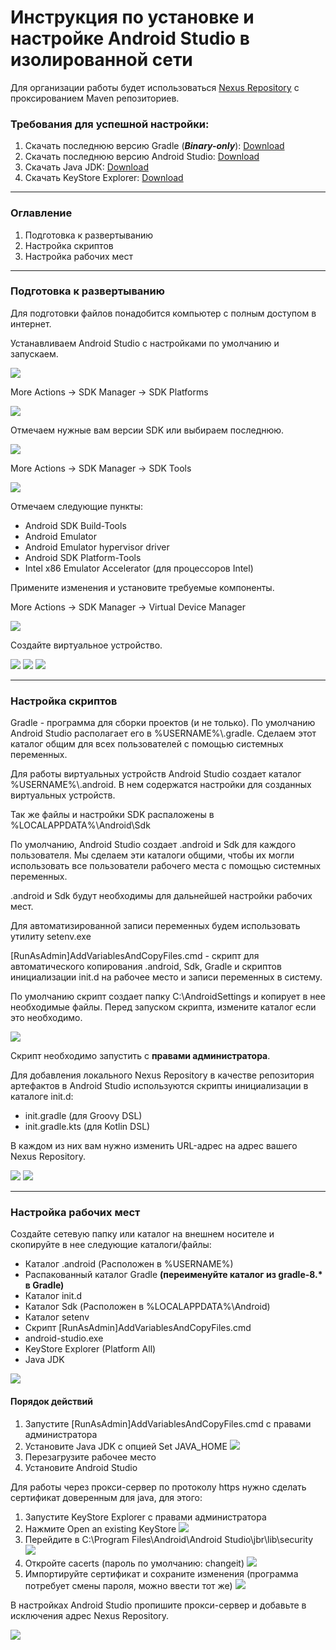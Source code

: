# Инструкция по установке и настройке Android Studio в изолированной сети
Для организации работы будет использоваться [Nexus Repository](https://help.sonatype.com/en/download.html#related-links) с проксированием Maven репозиториев.  
### Требования для успешной настройки:
1. Скачать последнюю версию Gradle (_**Binary-only**_): [Download](https://gradle.org/releases)
2. Скачать последнюю версию Android Studio: [Download](https://developer.android.com/studio)
3. Скачать Java JDK: [Download](https://adoptium.net)
4. Скачать KeyStore Explorer: [Download](https://keystore-explorer.org/downloads.html)
___
### Оглавление
1. Подготовка к развертыванию
2. Настройка скриптов
3. Настройка рабочих мест
___
### Подготовка к развертыванию
Для подготовки файлов понадобится компьютер с полным доступом в интернет.

Устанавливаем Android Studio с настройками по умолчанию и запускаем.

![](https://i.yapx.ru/XToRn.jpg)

More Actions -> SDK Manager ->  SDK Platforms

![](https://i.yapx.ru/XToRq.jpg)

Отмечаем нужные вам версии SDK или выбираем последнюю.

![](https://i.yapx.ru/XToRM.jpg)

More Actions -> SDK Manager ->  SDK Tools

![](https://i.yapx.ru/XToRR.jpg)

Отмечаем следующие пункты:

* Android SDK Build-Tools
* Android Emulator
* Android Emulator hypervisor driver
* Android SDK Platform-Tools
* Intel x86 Emulator Accelerator (для процессоров Intel)

Примените изменения и установите требуемые компоненты.

More Actions -> SDK Manager ->  Virtual Device Manager

![](https://i.yapx.ru/XToRS.jpg)

Создайте виртуальное устройство.

![](https://i.yapx.ru/XToRU.jpg)
![](https://i.yapx.ru/XToRW.jpg)
![](https://i.yapx.ru/XToRX.jpg)
___
### Настройка скриптов
Gradle - программа для сборки проектов (и не только). По умолчанию Android Studio располагает его в %USERNAME%\\.gradle. Сделаем этот каталог общим для всех пользователей с помощью системных переменных.

Для работы виртуальных устройств Android Studio создает каталог %USERNAME%\\.android. В нем содержатся настройки для созданных виртуальных устройств.

Так же файлы и настройки SDK распаложены в %LOCALAPPDATA%\Android\Sdk

По умолчанию, Android Studio создает .android и Sdk для каждого пользователя. Мы сделаем эти каталоги общими, чтобы их могли использовать все пользователи рабочего места с помощью системных переменных.

.android и Sdk будут необходимы для дальнейшей настройки рабочих мест. 

Для автоматизированной записи переменных будем использовать утилиту setenv.exe

[RunAsAdmin]AddVariablesAndCopyFiles.cmd - скрипт для автоматического копирования .android, Sdk, Gradle и скриптов инициализации init.d на рабочее место и записи переменных в систему. 

По умолчанию скрипт создает папку C:\AndroidSettings и копирует в нее необходимые файлы. Перед запуском скрипта, измените каталог если это необходимо. 

![](https://i.yapx.ru/XTogD.jpg)

Скрипт необходимо запустить с **правами администратора**.

Для добавления локального Nexus Repository в качестве репозитория артефактов в Android Studio используются скрипты инициализации в каталоге init.d:
* init.gradle (для Groovy DSL)
* init.gradle.kts (для Kotlin DSL)
  
В каждом из них вам нужно изменить URL-адрес на адрес вашего Nexus Repository.

![](https://i.yapx.ru/XToqN.jpg)
![](https://i.yapx.ru/XToqK.jpg)
___
 ### Настройка рабочих мест
 Создайте сетевую папку или каталог на внешнем носителе и скопируйте в нее следующие каталоги/файлы:
 * Каталог .android (Расположен в %USERNAME%)
 * Распакованный каталог Gradle **(переименуйте каталог из gradle-8.\* в Gradle)**
 * Каталог init.d
 * Каталог Sdk (Расположен в %LOCALAPPDATA%\Android)
 * Каталог setenv
 * Скрипт [RunAsAdmin]AddVariablesAndCopyFiles.cmd
 * android-studio.exe
 * KeyStore Explorer (Platform All)
 * Java JDK

![](https://i.yapx.ru/XTvO0.jpg)

#### Порядок действий
1. Запустите [RunAsAdmin]AddVariablesAndCopyFiles.cmd с правами администратора
2. Установите Java JDK с опцией Set JAVA_HOME
![](https://i.yapx.ru/XToRZ.jpg)
3. Перезагрузите рабочее место
4. Установите Android Studio

Для работы через прокси-сервер по протоколу https нужно сделать сертификат доверенным для java, для этого: 
1. Запустите KeyStore Explorer с правами администратора
2. Нажмите Open an existing KeyStore
![](https://i.yapx.ru/XToRc.jpg)
3. Перейдите в C:\Program Files\Android\Android Studio\jbr\lib\security
![](https://i.yapx.ru/XToRd.jpg)
4. Откройте cacerts (пароль по умолчанию: changeit)
![](https://i.yapx.ru/XToRe.jpg)
5. Импортируйте сертификат и сохраните изменения (программа потребует смены пароля, можно ввести тот же)
![](https://i.yapx.ru/XToRg.jpg)

В настройках Android Studio пропишите прокси-сервер и добавьте в исключения адрес Nexus Repository.

![](https://i.yapx.ru/XToRj.jpg)
